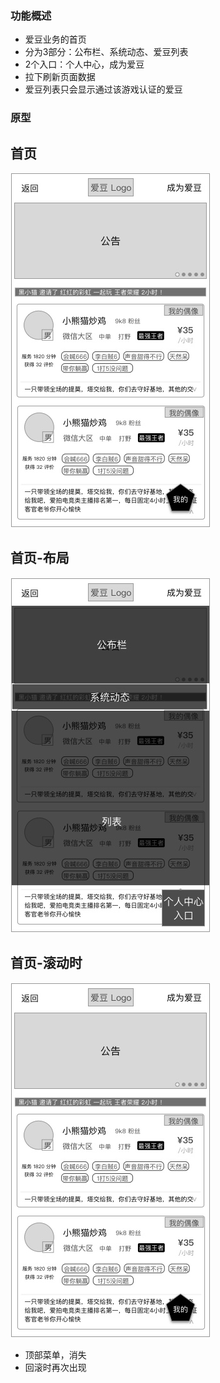 ### 功能概述
* 爱豆业务的首页
* 分为3部分：公布栏、系统动态、爱豆列表
* 2个入口：个人中心，成为爱豆
* 拉下刷新页面数据
* 爱豆列表只会显示通过该游戏认证的爱豆

### 原型

首页
---
![](img/首页-爱豆列表.jpg)

首页-布局
---
![](img/首页-爱豆列表-布局.jpg)

首页-滚动时
---
![](img/首页-爱豆列表.jpg)

* 顶部菜单，消失
* 回滚时再次出现